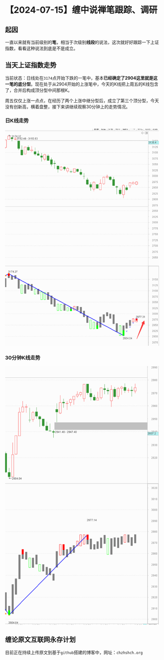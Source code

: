 # 【2024-07-15】缠中说禅笔跟踪、调研
## 起因

一直以来就有当前级别的**笔**，相当于次级别**线段**的说法，这次就好好跟踪一下上证指数，看看这种说法到底是不是成立。



## 当天上证指数走势

当前状态：日线处在`3174`点开始下跌的一笔中，基本**已经确定了2904这里就是这一笔的底分型**。现在处于从2904开始的上涨笔中，今天的K线把上周五的K线包含了，合并后构成顶分型中间那根K。



周五仅仅上涨一点点，在经历了两个上涨中继分型后，成立了第三个顶分型，今天没有创新高，横着盘整，接下来讲继续观察30分钟上的走势情况。



### 日K线走势

![](day\20240715.png)



### 30分钟K线走势

![](min30\20240715.png)



## 缠论原文互联网永存计划

目前正在持续上传原文到基于`github`搭建的博客中，网址：`chzhshch.org`



